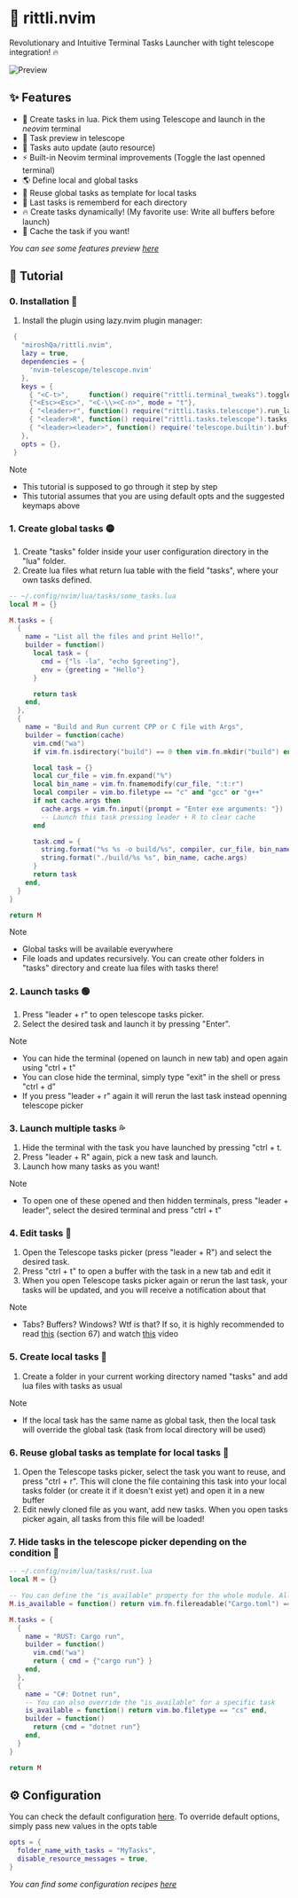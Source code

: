 # 🥷 rittli.nvim

Revolutionary and Intuitive Terminal Tasks Launcher with tight telescope integration! 🔥

![Preview](./demo/preview.png)


## ✨ Features
- 🔭 Create tasks in lua. Pick them using Telescope and launch in the *neovim* terminal
- 👀 Task preview in telescope
- 🤖 Tasks auto update (auto resource)
- ⚡️ Built-in Neovim terminal improvements (Toggle the last openned terminal)
- 🌎 Define local and global tasks
- 👻 Reuse global tasks as template for local tasks
- 🌟 Last tasks is rememberd for each directory
- 🔥 Create tasks dynamically! (My favorite use: Write all buffers before launch)
- 🧓 Cache the task if you want!

*You can see some features preview [here](/demo/gallery.md)*


## 🚀 Tutorial
### 0. Installation 🔴
1. Install the plugin using lazy.nvim plugin manager:

```lua
 {
   "miroshQa/rittli.nvim",
   lazy = true,
   dependencies = {
     'nvim-telescope/telescope.nvim'
   },
   keys = {
     { "<C-t>",     function() require("rittli.terminal_tweaks").toggle_last_openned_terminal() end, mode = { "n", "t" }},
     {"<Esc><Esc>", "<C-\\><C-n>", mode = "t"},
     { "<leader>r", function() require("rittli.tasks.telescope").run_last_runned_task() end, desc = "Rerun the last task or pick a new one" },
     { "<leader>R", function() require("rittli.tasks.telescope").tasks_picker() end, desc = "Pick the task" },
     { "<leader><leader>", function() require('telescope.builtin').buffers({path_display = {'tail'}, sort_mru = true, ignore_current_buffer = true}) end}
   },
   opts = {},
 }
```

> [!NOTE]  
> - This tutorial is supposed to go through it step by step  
> - This tutorial assumes that you are using default opts and the suggested keymaps above


### 1. Create global tasks 🟡
1. Create "tasks" folder inside your user configuration directory in the "lua" folder.  
2. Create lua files what return lua table with the field "tasks", where your own tasks defined.

```lua
-- ~/.config/nvim/lua/tasks/some_tasks.lua 
local M = {}

M.tasks = {
  {
    name = "List all the files and print Hello!",
    builder = function() 
      local task = {
        cmd = {"ls -la", "echo $greeting"},
        env = {greeting = "Hello"}
      }

      return task
    end,
  },
  {
    name = "Build and Run current CPP or C file with Args",
    builder = function(cache)
      vim.cmd("wa")
      if vim.fn.isdirectory("build") == 0 then vim.fn.mkdir("build") end

      local task = {}
      local cur_file = vim.fn.expand("%")
      local bin_name = vim.fn.fnamemodify(cur_file, ":t:r")
      local compiler = vim.bo.filetype == "c" and "gcc" or "g++"
      if not cache.args then
        cache.args = vim.fn.input({prompt = "Enter exe arguments: "})
        -- Launch this task pressing leader + R to clear cache
      end

      task.cmd = {
        string.format("%s %s -o build/%s", compiler, cur_file, bin_name),
        string.format("./build/%s %s", bin_name, cache.args)
      }
      return task
    end,
  }
}

return M

```

> [!NOTE]  
> - Global tasks will be available everywhere  
> - File loads and updates recursively. You can create other folders in "tasks" directory and create lua files with tasks there!  


### 2. Launch tasks 🟢
1. Press "leader + r" to open telescope tasks picker.
2. Select the desired task and launch it by pressing "Enter".

> [!NOTE]  
> - You can hide the terminal (opened on launch in new tab) and open again using "ctrl + t"  
> - You can close hide the terminal, simply type "exit" in the shell or press "ctrl + d"  
> - If you press "leader + r" again it will rerun the last task instead openning telescope picker  


### 3. Launch multiple tasks 💦
1. Hide the terminal with the task you have launched by pressing "ctrl + t.
2. Press "leader + R" again, pick a new task and launch.
3. Launch how many tasks as you want!

> [!NOTE]  
> - To open one of these opened and then hidden terminals, press "leader + leader", select the desired terminal and press "ctrl + t"  

### 4. Edit tasks 🔨
1. Open the Telescope tasks picker (press "leader + R") and select the desired task.      
2. Press "ctrl + t" to open a buffer with the task in a new tab and edit it
3. When you open Telescope tasks picker again or rerun the last task, your tasks will be updated, and you will receive a notification about that

> [!NOTE]  
> - Tabs? Buffers? Windows? Wtf is that? If so, it is highly recommended to read [this](https://betterprogramming.pub/50-vim-mode-tips-for-ide-users-f7b525a794b3#:~:text=colorless%20diff%20command.-,67.%20Vim%20tabs,-It%20must%20be) (section 67) and watch [this](https://www.youtube.com/watch?v=_6OqJrdbfs0&t=221s) video

### 5. Create local tasks 👻
1. Create a folder in your current working directory named "tasks" and add lua files with tasks as usual

> [!NOTE]  
> - If the local task has the same name as global task, then the local task will override the global task (task from local directory will be used)

### 6. Reuse global tasks as template for local tasks 🔁
1. Open the Telescope tasks picker, select the task you want to reuse, and press "ctrl + r". This will clone the file containing this task into your local tasks folder (or create it if it doesn't exist yet) and open it in a new buffer
2. Edit newly cloned file as you want, add new tasks. When you open tasks picker again, all tasks from this file will be loaded!

### 7. Hide tasks in the telescope picker depending on the condition 👮
```lua
-- ~/.config/nvim/lua/tasks/rust.lua
local M = {}

-- You can define the "is_available" property for the whole module. All tasks will inherit it
M.is_available = function() return vim.fn.filereadable("Cargo.toml") == 1 end

M.tasks = {
  {
    name = "RUST: Cargo run",
    builder = function()
      vim.cmd("wa")
      return { cmd = {"cargo run"} }
    end,
  },
  {
    name = "C#: Dotnet run",
    -- You can also override the "is_available" for a specific task
    is_available = function() return vim.bo.filetype == "cs" end,
    builder = function()
      return {cmd = "dotnet run"}
    end,
  }
}

return M

```

## ⚙️ Configuration
You can check the default configuration [here](./lua/rittli/config.lua). To override default options, simply pass new values in the opts table
```lua
opts = {
  folder_name_with_tasks = "MyTasks",
  disable_resource_messages = true,
}
```

*You can find some configuration recipes [here](/demo/configuration-recipes.md)*
